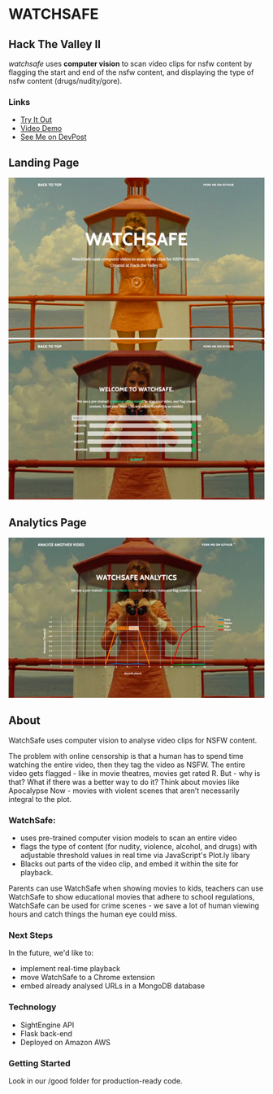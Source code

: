 # WATCHSAFE

## Hack The Valley II

*watchsafe* uses **computer vision** to scan video clips for nsfw content by flagging the start and end of the nsfw content, and displaying the type of nsfw content (drugs/nudity/gore).

### Links
* [Try It Out](https://www.watchingyour.tech "Try It Out")
* [Video Demo](https://www.youtube.com/watch?v=_Wwa5B8vHKo "Video Demo")
* [See Me on DevPost](https://devpost.com/software/watchsafe "See WatchSafe on DevPost")

## Landing Page
![Image Not Found](preview1.png)
![Image Not Found](preview2.png)

## Analytics Page
![Image Not Found](preview4.png)

## About
WatchSafe uses computer vision to analyse video clips for NSFW content.

The problem with online censorship is that a human has to spend time watching the entire video, then they tag the video as NSFW. The entire video gets flagged - like in movie theatres, movies get rated R. But - why is that? What if there was a better way to do it? Think about movies like Apocalypse Now - movies with violent scenes that aren’t necessarily integral to the plot.

### WatchSafe:
* uses pre-trained computer vision models to scan an entire video
* flags the type of content (for nudity, violence, alcohol, and drugs) with adjustable threshold values in real time via JavaScript's Plot.ly libary
* Blacks out parts of the video clip, and embed it within the site for playback.

Parents can use WatchSafe when showing movies to kids, teachers can use WatchSafe to show educational movies that adhere to school regulations, WatchSafe can be used for crime scenes - we save a lot of human viewing hours and catch things the human eye could miss.

### Next Steps
In the future, we'd like to:
* implement real-time playback 
* move WatchSafe to a Chrome extension
* embed already analysed URLs in a MongoDB database

### Technology
* SightEngine API
* Flask back-end
* Deployed on Amazon AWS

### Getting Started
Look in our /good folder for production-ready code.
